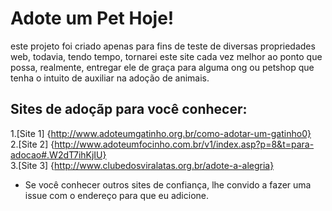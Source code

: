 # Adote um Pet Hoje! #
este projeto foi criado apenas para fins de teste de diversas propriedades web,
todavia, tendo tempo, tornarei este site cada vez melhor ao ponto que possa, realmente,
entregar ele de graça para alguma ong ou petshop que tenha o intuito de auxiliar na
adoção de animais.
## Sites de adoçãp para você conhecer: 

1.[Site 1] {http://www.adoteumgatinho.org.br/como-adotar-um-gatinho0}  
2.[Site 2] {http://www.adoteumfocinho.com.br/v1/index.asp?p=8&t=para-adocao#.W2dT7ihKjIU}  
3.[Site 3] {http://www.clubedosviralatas.org.br/adote-a-alegria}  

* Se você conhecer outros sites de confiança, lhe convido a fazer uma issue com o endereço para que eu adicione.


